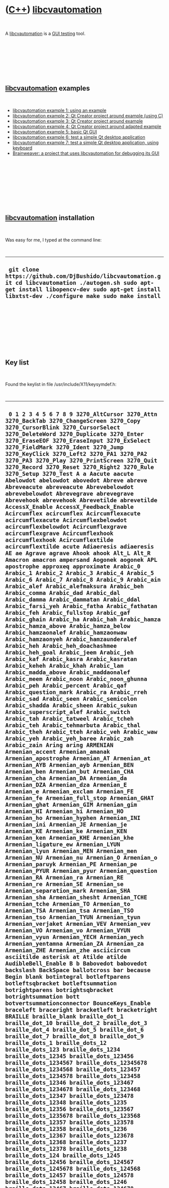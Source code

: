 
 

 

 

 

 

([C++](Cpp.md)) [libcvautomation](CppLibcvautomation.md)
==========================================================

 

A [libcvautomation](CppLibcvautomation.md) is a [GUI
testing](CppGuiTest.md) tool.

 

 

 

 

[libcvautomation](CppLibcvautomation.md) examples
--------------------------------------------------

 

-   [libcvautomation example 1: using an
    example](CppLibcvautomationExample1.md)
-   [libcvautomation example 2: Qt Creator project around example
    (using C)](CppLibcvautomationExample2.md)
-   [libcvautomation example 3: Qt Creator project around
    example](CppLibcvautomationExample3.md)
-   [libcvautomation example 4: Qt Creator project around adapted
    example](CppLibcvautomationExample4.md)
-   [libcvautomation example 5: basic Qt
    GUI](CppLibcvautomationExample5.md)
-   [libcvautomation example 6: test a simple Qt desktop
    application](CppLibcvautomationExample6.md)
-   [libcvautomation example 7: test a simple Qt desktop application,
    using keyboard](CppLibcvautomationExample7.md)
-   [Brainweaver: a project that uses libcvautomation for debugging its
    GUI](ProjectBrainweaver.md)

 

 

 

 

 

[libcvautomation](CppLibcvautomation.md) installation
------------------------------------------------------

 

Was easy for me, I typed at the command line:

 

  ------------------------------------------------------------------------------------------------------------------------------------------------------------------------------------------------------
  ` git clone https://github.com/DjBushido/libcvautomation.git cd libcvautomation ./autogen.sh sudo apt-get install libopencv-dev sudo apt-get install libxtst-dev ./configure make sudo make install`
  ------------------------------------------------------------------------------------------------------------------------------------------------------------------------------------------------------

 

 

 

 

 

Key list
--------

 

Found the keylist in file /usr/include/X11/keysymdef.h:

 

  ------------------------------------------------------------------------------------------------------------------------------------------------------------------------------------------------------------------------------------------------------------------------------------------------------------------------------------------------------------------------------------------------------------------------------------------------------------------------------------------------------------------------------------------------------------------------------------------------------------------------------------------------------------------------------------------------------------------------------------------------------------------------------------------------------------------------------------------------------------------------------------------------------------------------------------------------------------------------------------------------------------------------------------------------------------------------------------------------------------------------------------------------------------------------------------------------------------------------------------------------------------------------------------------------------------------------------------------------------------------------------------------------------------------------------------------------------------------------------------------------------------------------------------------------------------------------------------------------------------------------------------------------------------------------------------------------------------------------------------------------------------------------------------------------------------------------------------------------------------------------------------------------------------------------------------------------------------------------------------------------------------------------------------------------------------------------------------------------------------------------------------------------------------------------------------------------------------------------------------------------------------------------------------------------------------------------------------------------------------------------------------------------------------------------------------------------------------------------------------------------------------------------------------------------------------------------------------------------------------------------------------------------------------------------------------------------------------------------------------------------------------------------------------------------------------------------------------------------------------------------------------------------------------------------------------------------------------------------------------------------------------------------------------------------------------------------------------------------------------------------------------------------------------------------------------------------------------------------------------------------------------------------------------------------------------------------------------------------------------------------------------------------------------------------------------------------------------------------------------------------------------------------------------------------------------------------------------------------------------------------------------------------------------------------------------------------------------------------------------------------------------------------------------------------------------------------------------------------------------------------------------------------------------------------------------------------------------------------------------------------------------------------------------------------------------------------------------------------------------------------------------------------------------------------------------------------------------------------------------------------------------------------------------------------------------------------------------------------------------------------------------------------------------------------------------------------------------------------------------------------------------------------------------------------------------------------------------------------------------------------------------------------------------------------------------------------------------------------------------------------------------------------------------------------------------------------------------------------------------------------------------------------------------------------------------------------------------------------------------------------------------------------------------------------------------------------------------------------------------------------------------------------------------------------------------------------------------------------------------------------------------------------------------------------------------------------------------------------------------------------------------------------------------------------------------------------------------------------------------------------------------------------------------------------------------------------------------------------------------------------------------------------------------------------------------------------------------------------------------------------------------------------------------------------------------------------------------------------------------------------------------------------------------------------------------------------------------------------------------------------------------------------------------------------------------------------------------------------------------------------------------------------------------------------------------------------------------------------------------------------------------------------------------------------------------------------------------------------------------------------------------------------------------------------------------------------------------------------------------------------------------------------------------------------------------------------------------------------------------------------------------------------------------------------------------------------------------------------------------------------------------------------------------------------------------------------------------------------------------------------------------------------------------------------------------------------------------------------------------------------------------------------------------------------------------------------------------------------------------------------------------------------------------------------------------------------------------------------------------------------------------------------------------------------------------------------------------------------------------------------------------------------------------------------------------------------------------------------------------------------------------------------------------------------------------------------------------------------------------------------------------------------------------------------------------------------------------------------------------------------------------------------------------------------------------------------------------------------------------------------------------------------------------------------------------------------------------------------------------------------------------------------------------------------------------------------------------------------------------------------------------------------------------------------------------------------------------------------------------------------------------------------------------------------------------------------------------------------------------------------------------------------------------------------------------------------------------------------------------------------------------------------------------------------------------------------------------------------------------------------------------------------------------------------------------------------------------------------------------------------------------------------------------------------------------------------------------------------------------------------------------------------------------------------------------------------------------------------------------------------------------------------------------------------------------------------------------------------------------------------------------------------------------------------------------------------------------------------------------------------------------------------------------------------------------------------------------------------------------------------------------------------------------------------------------------------------------------------------------------------------------------------------------------------------------------------------------------------------------------------------------------------------------------------------------------------------------------------------------------------------------------------------------------------------------------------------------------------------------------------------------------------------------------------------------------------------------------------------------------------------------------------------------------------------------------------------------------------------------------------------------------------------------------------------------------------------------------------------------------------------------------------------------------------------------------------------------------------------------------------------------------------------------------------------------------------------------------------------------------------------------------------------------------------------------------------------------------------------------------------------------------------------------------------------------------------------------------------------------------------------------------------------------------------------------------------------------------------------------------------------------------------------------------------------------------------------------------------------------------------------------------------------------------------------------------------------------------------------------------------------------------------------------------------------------------------------------------------------------------------------------------------------------------------------------------------------------------------------------------------------------------------------------------------------------------------------------------------------------------------------------------------------------------------------------------------------------------------------------------------------------------------------------------------------------------------------------------------------------------------------------------------------------------------------------------------------------------------------------------------------------------------------------------------------------------------------------------------------------------------------------------------------------------------------------------------------------------------------------------------------------------------------------------------------------------------------------------------------------------------------------------------------------------------------------------------------------------------------------------------------------------------------------------------------------------------------------------------------------------------------------------------------------------------------------------------------------------------------------------------------------------------------------------------------------------------------------------------------------------------------------------------------------------------------------------------------------------------------------------------------------------------------------------------------------------------------------------------------------------------------------------------------------------------------------------------------------------------------------------------------------------------------------------------------------------------------------------------------------------------------------------------------------------------------------------------------------------------------------------------------------------------------------------------------------------------------------------------------------------------------------------------------------------------------------------------------------------------------------------------------------------------------------------------------------------------------------------------------------------------------------------------------------------------------------------------------------------------------------------------------------------------------------------------------------------------------------------------------------------------------------------------------------------------------------------------------------------------------------------------------------------------------------------------------------------------------------------------------------------------------------------------------------------------------------------------------------------------------------------------------------------------------------------------------------------------------------------------------------------------------------------------------------------------------------------------------------------------------------------------------------------------------------------------------------------------------------------------------------------------------------------------------------------------------------------------------------------------------------------------------------------------------------------------------------------------------------------------------------------------------------------------------------------------------------------------------------------------------------------------------------------------------------------------------------------------------------------------------------------------------------------------------------------------------------------------------------------------------------------------------------------------------------------------------------------------------------------------------------------------------------------------------------------------------------------------------------------------------------------------------------------------------------------------------------------------------------------------------------------------------------------------------------------------------------------------------------------------------------------------------------------------------------------------------------------------------------------------------------------------------------------------------------------------------------------------------------------------------------------------------------------------------------------------------------------------------------------------------------------------------------------------------------------------------------------------------------------------------------------------------------------------------------------------------------------------------------------------------------------------------------------------------------------------------------------------------------------------------------------------------------------------------------------------------------------------------------------------------------------------------------------------------------------------------------------------------------------------------------------------------------------------------------------------------------------------------------------------------------------------------------------------------------------------------------------------------------------------------------------------------------------------------------------------------------------------------------------------------------------------------------------------------------------------------------------------------------------------------------------------------------------------------------------------------------------------------------------------------------------------------------------------------------------------------------------------------------------------------------------------------------------------------------------------------------------------------------------------------------------------------------------------------------------------------------------------------------------------------------------------------------------------------------------------------------------------------------------------------------------------------------------------------------------------------------------------------------------------------------------------------------------------------------------------------------------------------------------------------------------------------------------------------------------------------------------------------------------------------------------------------------------------------------------------------------------------------------------------------------------------------------------------------------------------------------------------------------------------------------------------------------------------------------------------------------------------------------------------------------------------------------------------------------------------------------------------------------------------------------------------------------------------------------------------------------------------------------------------------------------------------------------------------------------------------------------------------------------------------------------------------------------------------------------------------------------------------------------------------------------------------------------------------------------------------------------------------------------------------------------------------------------------------------------------------------------------------------------------------------------------------------------------------------------------------------------------------------------------------------------------------------------------------------------------------------------------------------------------------------------------------------------------------------------------------------------------------------------------------------------------------------------------------------------------------------------------------------------------------------------------------------------------------------------------------------------------------------------------------------------------------------------------------------------------------------------------------------------------------------------------------------------------------------------------------------------------------------------------------------------------------------------------------------------------------------------------------------------------------------------------------------------------------------------------------------------------------------------------------------------------------------------------------------------------------------------------------------------------------------------------------------------------------------------------------------------------------------------------------------------------------------------------------------------------------------------------------------------------------------------------------------------------------------------------------------------------------------------------------------------------------------------------------------------------------------------------------------------------------------------------------------------------------------------------------------------------------------------------------------------------------------------------------------------------------------------------------------------------------------------------------------------------------------------------------------------------------------------------------------------------------------------------------------------------------------------------------------------------------------------------------------------------------------------------------------------------------------------------------------------------------------------------------------------------------------------------------------------------------------------------------------------------------------------------------------------------------------------------------------------------------------------------------------------------------------------------------------------------------------------------------------------------------------------------------------------------------------------------------------------------------------------------------------------------------------------------------------------------------------------------------------------------------------------------------------------------------------------------------------------------------------------------------------------------------------------------------------------------------------------------------------------------------------------------------------------------------------------------------------------------------------------------------------------------------------------------------------------------------------------------------------------------------------------------------------------------------------------------------------------------------------------------------------------------------------------------------------------------------------------------------------------------------------------------------------------------------------------------------------------------------------------------------------------------------------------------------------------------------------------------------------------------------------------------------------------------------------------------------------------------------------------------------------------------------------------------------------------------------------------------------------------------------------------------------------------------------------------------------------------------------------------------------------------------------------------------------------------------------------------------------------------------------------------------------------------------------------------------------------------------------------------------------------------------------------------------------------------------------------------------------------------------------------------------------------------------------------------------------------------------------------------------------------------------------------------------------------------------------------------------------------------------------------------------------------------------------------------------------------------------------------------------------------------------------------------------------------------------------------------------------------------------------------------------------------------------------------------------------------------------------------------------------------------------------------------------------------------------------------------------------------------------------------------------------------------------------------------------------------------------------------------------------------------------------------------------------------------------------------------------------------------------------------------------------------------------------------------------------------------------------------------------------------------------------------------------------------------------------------------------------------------------------------------------------------------------------------------------------------------------------------------------------------------------------------------------------------------------------------------------------------------------------------------------------------------------------------------------------------------------------------------------------------------------------------------------------------------------------------------------------------------------------------------------------------------------------------------------------------------------------------------------------------------------------------------------------------------------------------------------------------------------------------------------------------------------------------------------------------------------------------------------------------------------------------------------------------------------------------------------------------------------------------------------------------------------------------------------
  ` 0 1 2 3 4 5 6 7 8 9 3270_AltCursor 3270_Attn 3270_BackTab 3270_ChangeScreen 3270_Copy 3270_CursorBlink 3270_CursorSelect 3270_DeleteWord 3270_Duplicate 3270_Enter 3270_EraseEOF 3270_EraseInput 3270_ExSelect 3270_FieldMark 3270_Ident 3270_Jump 3270_KeyClick 3270_Left2 3270_PA1 3270_PA2 3270_PA3 3270_Play 3270_PrintScreen 3270_Quit 3270_Record 3270_Reset 3270_Right2 3270_Rule 3270_Setup 3270_Test A a Aacute aacute Abelowdot abelowdot abovedot Abreve abreve Abreveacute abreveacute Abrevebelowdot abrevebelowdot Abrevegrave abrevegrave Abrevehook abrevehook Abrevetilde abrevetilde AccessX_Enable AccessX_Feedback_Enable Acircumflex acircumflex Acircumflexacute acircumflexacute Acircumflexbelowdot acircumflexbelowdot Acircumflexgrave acircumflexgrave Acircumflexhook acircumflexhook Acircumflextilde acircumflextilde acute Adiaeresis adiaeresis AE ae Agrave agrave Ahook ahook Alt_L Alt_R Amacron amacron ampersand Aogonek aogonek APL apostrophe approxeq approximate Arabic_0 Arabic_1 Arabic_2 Arabic_3 Arabic_4 Arabic_5 Arabic_6 Arabic_7 Arabic_8 Arabic_9 Arabic_ain Arabic_alef Arabic_alefmaksura Arabic_beh Arabic_comma Arabic_dad Arabic_dal Arabic_damma Arabic_dammatan Arabic_ddal Arabic_farsi_yeh Arabic_fatha Arabic_fathatan Arabic_feh Arabic_fullstop Arabic_gaf Arabic_ghain Arabic_ha Arabic_hah Arabic_hamza Arabic_hamza_above Arabic_hamza_below Arabic_hamzaonalef Arabic_hamzaonwaw Arabic_hamzaonyeh Arabic_hamzaunderalef Arabic_heh Arabic_heh_doachashmee Arabic_heh_goal Arabic_jeem Arabic_jeh Arabic_kaf Arabic_kasra Arabic_kasratan Arabic_keheh Arabic_khah Arabic_lam Arabic_madda_above Arabic_maddaonalef Arabic_meem Arabic_noon Arabic_noon_ghunna Arabic_peh Arabic_percent Arabic_qaf Arabic_question_mark Arabic_ra Arabic_rreh Arabic_sad Arabic_seen Arabic_semicolon Arabic_shadda Arabic_sheen Arabic_sukun Arabic_superscript_alef Arabic_switch Arabic_tah Arabic_tatweel Arabic_tcheh Arabic_teh Arabic_tehmarbuta Arabic_thal Arabic_theh Arabic_tteh Arabic_veh Arabic_waw Arabic_yeh Arabic_yeh_baree Arabic_zah Arabic_zain Aring aring ARMENIAN Armenian_accent Armenian_amanak Armenian_apostrophe Armenian_AT Armenian_at Armenian_AYB Armenian_ayb Armenian_BEN Armenian_ben Armenian_but Armenian_CHA Armenian_cha Armenian_DA Armenian_da Armenian_DZA Armenian_dza Armenian_E Armenian_e Armenian_exclam Armenian_FE Armenian_fe Armenian_full_stop Armenian_GHAT Armenian_ghat Armenian_GIM Armenian_gim Armenian_HI Armenian_hi Armenian_HO Armenian_ho Armenian_hyphen Armenian_INI Armenian_ini Armenian_JE Armenian_je Armenian_KE Armenian_ke Armenian_KEN Armenian_ken Armenian_KHE Armenian_khe Armenian_ligature_ew Armenian_LYUN Armenian_lyun Armenian_MEN Armenian_men Armenian_NU Armenian_nu Armenian_O Armenian_o Armenian_paruyk Armenian_PE Armenian_pe Armenian_PYUR Armenian_pyur Armenian_question Armenian_RA Armenian_ra Armenian_RE Armenian_re Armenian_SE Armenian_se Armenian_separation_mark Armenian_SHA Armenian_sha Armenian_shesht Armenian_TCHE Armenian_tche Armenian_TO Armenian_to Armenian_TSA Armenian_tsa Armenian_TSO Armenian_tso Armenian_TYUN Armenian_tyun Armenian_verjaket Armenian_VEV Armenian_vev Armenian_VO Armenian_vo Armenian_VYUN Armenian_vyun Armenian_YECH Armenian_yech Armenian_yentamna Armenian_ZA Armenian_za Armenian_ZHE Armenian_zhe asciicircum asciitilde asterisk at Atilde atilde AudibleBell_Enable B b Babovedot babovedot backslash BackSpace ballotcross bar because Begin blank botintegral botleftparens botleftsqbracket botleftsummation botrightparens botrightsqbracket botrightsummation bott botvertsummationconnector BounceKeys_Enable braceleft braceright bracketleft bracketright BRAILLE braille_blank braille_dot_1 braille_dot_10 braille_dot_2 braille_dot_3 braille_dot_4 braille_dot_5 braille_dot_6 braille_dot_7 braille_dot_8 braille_dot_9 braille_dots_1 braille_dots_12 braille_dots_123 braille_dots_1234 braille_dots_12345 braille_dots_123456 braille_dots_1234567 braille_dots_12345678 braille_dots_1234568 braille_dots_123457 braille_dots_1234578 braille_dots_123458 braille_dots_12346 braille_dots_123467 braille_dots_1234678 braille_dots_123468 braille_dots_12347 braille_dots_123478 braille_dots_12348 braille_dots_1235 braille_dots_12356 braille_dots_123567 braille_dots_1235678 braille_dots_123568 braille_dots_12357 braille_dots_123578 braille_dots_12358 braille_dots_1236 braille_dots_12367 braille_dots_123678 braille_dots_12368 braille_dots_1237 braille_dots_12378 braille_dots_1238 braille_dots_124 braille_dots_1245 braille_dots_12456 braille_dots_124567 braille_dots_1245678 braille_dots_124568 braille_dots_12457 braille_dots_124578 braille_dots_12458 braille_dots_1246 braille_dots_12467 braille_dots_124678 braille_dots_12468 braille_dots_1247 braille_dots_12478 braille_dots_1248 braille_dots_125 braille_dots_1256 braille_dots_12567 braille_dots_125678 braille_dots_12568 braille_dots_1257 braille_dots_12578 braille_dots_1258 braille_dots_126 braille_dots_1267 braille_dots_12678 braille_dots_1268 braille_dots_127 braille_dots_1278 braille_dots_128 braille_dots_13 braille_dots_134 braille_dots_1345 braille_dots_13456 braille_dots_134567 braille_dots_1345678 braille_dots_134568 braille_dots_13457 braille_dots_134578 braille_dots_13458 braille_dots_1346 braille_dots_13467 braille_dots_134678 braille_dots_13468 braille_dots_1347 braille_dots_13478 braille_dots_1348 braille_dots_135 braille_dots_1356 braille_dots_13567 braille_dots_135678 braille_dots_13568 braille_dots_1357 braille_dots_13578 braille_dots_1358 braille_dots_136 braille_dots_1367 braille_dots_13678 braille_dots_1368 braille_dots_137 braille_dots_1378 braille_dots_138 braille_dots_14 braille_dots_145 braille_dots_1456 braille_dots_14567 braille_dots_145678 braille_dots_14568 braille_dots_1457 braille_dots_14578 braille_dots_1458 braille_dots_146 braille_dots_1467 braille_dots_14678 braille_dots_1468 braille_dots_147 braille_dots_1478 braille_dots_148 braille_dots_15 braille_dots_156 braille_dots_1567 braille_dots_15678 braille_dots_1568 braille_dots_157 braille_dots_1578 braille_dots_158 braille_dots_16 braille_dots_167 braille_dots_1678 braille_dots_168 braille_dots_17 braille_dots_178 braille_dots_18 braille_dots_2 braille_dots_23 braille_dots_234 braille_dots_2345 braille_dots_23456 braille_dots_234567 braille_dots_2345678 braille_dots_234568 braille_dots_23457 braille_dots_234578 braille_dots_23458 braille_dots_2346 braille_dots_23467 braille_dots_234678 braille_dots_23468 braille_dots_2347 braille_dots_23478 braille_dots_2348 braille_dots_235 braille_dots_2356 braille_dots_23567 braille_dots_235678 braille_dots_23568 braille_dots_2357 braille_dots_23578 braille_dots_2358 braille_dots_236 braille_dots_2367 braille_dots_23678 braille_dots_2368 braille_dots_237 braille_dots_2378 braille_dots_238 braille_dots_24 braille_dots_245 braille_dots_2456 braille_dots_24567 braille_dots_245678 braille_dots_24568 braille_dots_2457 braille_dots_24578 braille_dots_2458 braille_dots_246 braille_dots_2467 braille_dots_24678 braille_dots_2468 braille_dots_247 braille_dots_2478 braille_dots_248 braille_dots_25 braille_dots_256 braille_dots_2567 braille_dots_25678 braille_dots_2568 braille_dots_257 braille_dots_2578 braille_dots_258 braille_dots_26 braille_dots_267 braille_dots_2678 braille_dots_268 braille_dots_27 braille_dots_278 braille_dots_28 braille_dots_3 braille_dots_34 braille_dots_345 braille_dots_3456 braille_dots_34567 braille_dots_345678 braille_dots_34568 braille_dots_3457 braille_dots_34578 braille_dots_3458 braille_dots_346 braille_dots_3467 braille_dots_34678 braille_dots_3468 braille_dots_347 braille_dots_3478 braille_dots_348 braille_dots_35 braille_dots_356 braille_dots_3567 braille_dots_35678 braille_dots_3568 braille_dots_357 braille_dots_3578 braille_dots_358 braille_dots_36 braille_dots_367 braille_dots_3678 braille_dots_368 braille_dots_37 braille_dots_378 braille_dots_38 braille_dots_4 braille_dots_45 braille_dots_456 braille_dots_4567 braille_dots_45678 braille_dots_4568 braille_dots_457 braille_dots_4578 braille_dots_458 braille_dots_46 braille_dots_467 braille_dots_4678 braille_dots_468 braille_dots_47 braille_dots_478 braille_dots_48 braille_dots_5 braille_dots_56 braille_dots_567 braille_dots_5678 braille_dots_568 braille_dots_57 braille_dots_578 braille_dots_58 braille_dots_6 braille_dots_67 braille_dots_678 braille_dots_68 braille_dots_7 braille_dots_78 braille_dots_8 Break breve brokenbar Byelorussian_shortu Byelorussian_SHORTU C c Cabovedot cabovedot Cacute cacute Cancel Caps_Lock careof caret caron CAUCASUS Ccaron ccaron Ccedilla ccedilla Ccircumflex ccircumflex cedilla cent ch Ch CH c_h C_h C_H checkerboard checkmark circle Clear club Codeinput colon ColonSign comma containsas Control_L Control_R copyright cr crossinglines CruzeiroSign cuberoot currency CURRENCY cursor CYRILLIC Cyrillic_a Cyrillic_A Cyrillic_be Cyrillic_BE Cyrillic_che Cyrillic_CHE Cyrillic_CHE_descender Cyrillic_che_descender Cyrillic_CHE_vertstroke Cyrillic_che_vertstroke Cyrillic_de Cyrillic_DE Cyrillic_dzhe Cyrillic_DZHE Cyrillic_e Cyrillic_E Cyrillic_ef Cyrillic_EF Cyrillic_el Cyrillic_EL Cyrillic_em Cyrillic_EM Cyrillic_en Cyrillic_EN Cyrillic_EN_descender Cyrillic_en_descender Cyrillic_er Cyrillic_ER Cyrillic_es Cyrillic_ES Cyrillic_ghe Cyrillic_GHE Cyrillic_GHE_bar Cyrillic_ghe_bar Cyrillic_ha Cyrillic_HA Cyrillic_HA_descender Cyrillic_ha_descender Cyrillic_hardsign Cyrillic_HARDSIGN Cyrillic_i Cyrillic_I Cyrillic_ie Cyrillic_IE Cyrillic_I_macron Cyrillic_i_macron Cyrillic_io Cyrillic_IO Cyrillic_je Cyrillic_JE Cyrillic_ka Cyrillic_KA Cyrillic_KA_descender Cyrillic_ka_descender Cyrillic_KA_vertstroke Cyrillic_ka_vertstroke Cyrillic_lje Cyrillic_LJE Cyrillic_nje Cyrillic_NJE Cyrillic_o Cyrillic_O Cyrillic_O_bar Cyrillic_o_bar Cyrillic_pe Cyrillic_PE Cyrillic_SCHWA Cyrillic_schwa Cyrillic_sha Cyrillic_SHA Cyrillic_shcha Cyrillic_SHCHA Cyrillic_SHHA Cyrillic_shha Cyrillic_shorti Cyrillic_SHORTI Cyrillic_softsign Cyrillic_SOFTSIGN Cyrillic_te Cyrillic_TE Cyrillic_tse Cyrillic_TSE Cyrillic_u Cyrillic_U Cyrillic_U_macron Cyrillic_u_macron Cyrillic_U_straight Cyrillic_u_straight Cyrillic_U_straight_bar Cyrillic_u_straight_bar Cyrillic_ve Cyrillic_VE Cyrillic_ya Cyrillic_YA Cyrillic_yeru Cyrillic_YERU Cyrillic_yu Cyrillic_YU Cyrillic_ze Cyrillic_ZE Cyrillic_zhe Cyrillic_ZHE Cyrillic_ZHE_descender Cyrillic_zhe_descender D d Dabovedot dabovedot dagger Dcaron dcaron dead_a dead_A dead_abovecomma dead_abovedot dead_abovereversedcomma dead_abovering dead_acute dead_belowbreve dead_belowcircumflex dead_belowcomma dead_belowdiaeresis dead_belowdot dead_belowmacron dead_belowring dead_belowtilde dead_breve dead_capital_schwa dead_caron dead_cedilla dead_circumflex dead_currency dead_dasia dead_diaeresis dead_doubleacute dead_doublegrave dead_e dead_E dead_grave dead_greek dead_hook dead_horn dead_i dead_I dead_invertedbreve dead_iota dead_macron dead_o dead_O dead_ogonek dead_perispomeni dead_psili dead_semivoiced_sound dead_small_schwa dead_stroke dead_tilde dead_u dead_U dead_voiced_sound decimalpoint degree Delete diaeresis diamond digitspace dintegral division dollar DongSign doubbaselinedot doubleacute doubledagger doublelowquotemark Down downarrow downcaret downshoe downstile downtack Dstroke dstroke E e Eabovedot eabovedot Eacute eacute Ebelowdot ebelowdot Ecaron ecaron Ecircumflex ecircumflex Ecircumflexacute ecircumflexacute Ecircumflexbelowdot ecircumflexbelowdot Ecircumflexgrave ecircumflexgrave Ecircumflexhook ecircumflexhook Ecircumflextilde ecircumflextilde EcuSign Ediaeresis ediaeresis Egrave egrave Ehook ehook eightsubscript eightsuperior Eisu_Shift Eisu_toggle elementof ellipsis em3space em4space Emacron emacron emdash emfilledcircle emfilledrect emopencircle emopenrectangle emptyset emspace End endash enfilledcircbullet enfilledsqbullet ENG eng enopencircbullet enopensquarebullet enspace Eogonek eogonek equal Escape ETH Eth eth Etilde etilde EuroSign exclam exclamdown Execute EZH ezh F f F1 F10 F11 F12 F13 F14 F15 F16 F17 F18 F19 F2 F20 F21 F22 F23 F24 F25 F26 F27 F28 F29 F3 F30 F31 F32 F33 F34 F35 F4 F5 F6 F7 F8 F9 Fabovedot fabovedot Farsi_0 Farsi_1 Farsi_2 Farsi_3 Farsi_4 Farsi_5 Farsi_6 Farsi_7 Farsi_8 Farsi_9 Farsi_yeh femalesymbol ff FFrancSign figdash filledlefttribullet filledrectbullet filledrighttribullet filledtribulletdown filledtribulletup Find First_Virtual_Screen fiveeighths fivesixths fivesubscript fivesuperior fourfifths foursubscript foursuperior fourthroot function G g Gabovedot gabovedot Gbreve gbreve Gcaron gcaron Gcedilla gcedilla Gcircumflex gcircumflex GEORGIAN Georgian_an Georgian_ban Georgian_can Georgian_char Georgian_chin Georgian_cil Georgian_don Georgian_en Georgian_fi Georgian_gan Georgian_ghan Georgian_hae Georgian_har Georgian_he Georgian_hie Georgian_hoe Georgian_in Georgian_jhan Georgian_jil Georgian_kan Georgian_khar Georgian_las Georgian_man Georgian_nar Georgian_on Georgian_par Georgian_phar Georgian_qar Georgian_rae Georgian_san Georgian_shin Georgian_tan Georgian_tar Georgian_un Georgian_vin Georgian_we Georgian_xan Georgian_zen Georgian_zhar grave greater greaterthanequal GREEK Greek_accentdieresis Greek_ALPHA Greek_alpha Greek_ALPHAaccent Greek_alphaaccent Greek_BETA Greek_beta Greek_CHI Greek_chi Greek_DELTA Greek_delta Greek_EPSILON Greek_epsilon Greek_EPSILONaccent Greek_epsilonaccent Greek_ETA Greek_eta Greek_ETAaccent Greek_etaaccent Greek_finalsmallsigma Greek_GAMMA Greek_gamma Greek_horizbar Greek_IOTA Greek_iota Greek_IOTAaccent Greek_iotaaccent Greek_iotaaccentdieresis Greek_IOTAdiaeresis Greek_IOTAdieresis Greek_iotadieresis Greek_KAPPA Greek_kappa Greek_LAMBDA Greek_lambda Greek_LAMDA Greek_lamda Greek_MU Greek_mu Greek_NU Greek_nu Greek_OMEGA Greek_omega Greek_OMEGAaccent Greek_omegaaccent Greek_OMICRON Greek_omicron Greek_OMICRONaccent Greek_omicronaccent Greek_PHI Greek_phi Greek_PI Greek_pi Greek_PSI Greek_psi Greek_RHO Greek_rho Greek_SIGMA Greek_sigma Greek_switch Greek_TAU Greek_tau Greek_THETA Greek_theta Greek_UPSILON Greek_upsilon Greek_UPSILONaccent Greek_upsilonaccent Greek_upsilonaccentdieresis Greek_UPSILONdieresis Greek_upsilondieresis Greek_XI Greek_xi Greek_ZETA Greek_zeta guillemotleft guillemotright H h hairspace Hangul Hangul_A Hangul_AE Hangul_AraeA Hangul_AraeAE Hangul_Banja Hangul_Cieuc Hangul_Codeinput Hangul_Dikeud Hangul_E Hangul_End Hangul_EO Hangul_EU Hangul_Hanja Hangul_Hieuh Hangul_I Hangul_Ieung Hangul_Jamo Hangul_J_Cieuc Hangul_J_Dikeud Hangul_Jeonja Hangul_J_Hieuh Hangul_Jieuj Hangul_J_Ieung Hangul_J_Jieuj Hangul_J_Khieuq Hangul_J_Kiyeog Hangul_J_KiyeogSios Hangul_J_KkogjiDalrinIeung Hangul_J_Mieum Hangul_J_Nieun Hangul_J_NieunHieuh Hangul_J_NieunJieuj Hangul_J_PanSios Hangul_J_Phieuf Hangul_J_Pieub Hangul_J_PieubSios Hangul_J_Rieul Hangul_J_RieulHieuh Hangul_J_RieulKiyeog Hangul_J_RieulMieum Hangul_J_RieulPhieuf Hangul_J_RieulPieub Hangul_J_RieulSios Hangul_J_RieulTieut Hangul_J_Sios Hangul_J_SsangKiyeog Hangul_J_SsangSios Hangul_J_Tieut Hangul_J_YeorinHieuh Hangul_Khieuq Hangul_Kiyeog Hangul_KiyeogSios Hangul_KkogjiDalrinIeung Hangul_Mieum Hangul_MultipleCandidate Hangul_Nieun Hangul_NieunHieuh Hangul_NieunJieuj Hangul_O Hangul_OE Hangul_PanSios Hangul_Phieuf Hangul_Pieub Hangul_PieubSios Hangul_PostHanja Hangul_PreHanja Hangul_PreviousCandidate Hangul_Rieul Hangul_RieulHieuh Hangul_RieulKiyeog Hangul_RieulMieum Hangul_RieulPhieuf Hangul_RieulPieub Hangul_RieulSios Hangul_RieulTieut Hangul_RieulYeorinHieuh Hangul_Romaja Hangul_SingleCandidate Hangul_Sios Hangul_Special Hangul_SsangDikeud Hangul_SsangJieuj Hangul_SsangKiyeog Hangul_SsangPieub Hangul_SsangSios Hangul_Start Hangul_SunkyeongeumMieum Hangul_SunkyeongeumPhieuf Hangul_SunkyeongeumPieub Hangul_switch Hangul_Tieut Hangul_U Hangul_WA Hangul_WAE Hangul_WE Hangul_WEO Hangul_WI Hangul_YA Hangul_YAE Hangul_YE Hangul_YEO Hangul_YeorinHieuh Hangul_YI Hangul_YO Hangul_YU Hankaku Hcircumflex hcircumflex heart HEBREW hebrew_aleph hebrew_ayin hebrew_bet hebrew_beth hebrew_chet hebrew_dalet hebrew_daleth hebrew_doublelowline hebrew_finalkaph hebrew_finalmem hebrew_finalnun hebrew_finalpe hebrew_finalzade hebrew_finalzadi hebrew_gimel hebrew_gimmel hebrew_he hebrew_het hebrew_kaph hebrew_kuf hebrew_lamed hebrew_mem hebrew_nun hebrew_pe hebrew_qoph hebrew_resh hebrew_samech hebrew_samekh hebrew_shin Hebrew_switch hebrew_taf hebrew_taw hebrew_tet hebrew_teth hebrew_waw hebrew_yod hebrew_zade hebrew_zadi hebrew_zain hebrew_zayin Help Henkan Henkan_Mode hexagram Hiragana Hiragana_Katakana Home horizconnector horizlinescan1 horizlinescan3 horizlinescan5 horizlinescan7 horizlinescan9 Hstroke hstroke ht Hyper_L Hyper_R hyphen I i Iabovedot Iacute iacute Ibelowdot ibelowdot Ibreve ibreve Icircumflex icircumflex identical Idiaeresis idiaeresis idotless ifonlyif Igrave igrave Ihook ihook Imacron imacron implies includedin includes infinity Insert integral intersection Iogonek iogonek ISO_Center_Object ISO_Continuous_Underline ISO_Discontinuous_Underline ISO_Emphasize ISO_Enter ISO_Fast_Cursor_Down ISO_Fast_Cursor_Left ISO_Fast_Cursor_Right ISO_Fast_Cursor_Up ISO_First_Group ISO_First_Group_Lock ISO_Group_Latch ISO_Group_Lock ISO_Group_Shift ISO_Last_Group ISO_Last_Group_Lock ISO_Left_Tab ISO_Level2_Latch ISO_Level3_Latch ISO_Level3_Lock ISO_Level3_Shift ISO_Level5_Latch ISO_Level5_Lock ISO_Level5_Shift ISO_Lock ISO_Move_Line_Down ISO_Move_Line_Up ISO_Next_Group ISO_Next_Group_Lock ISO_Partial_Line_Down ISO_Partial_Line_Up ISO_Partial_Space_Left ISO_Partial_Space_Right ISO_Prev_Group ISO_Prev_Group_Lock ISO_Release_Both_Margins ISO_Release_Margin_Left ISO_Release_Margin_Right ISO_Set_Margin_Left ISO_Set_Margin_Right Itilde itilde J j Jcircumflex jcircumflex jot K k kana_a kana_A kana_CHI kana_closingbracket kana_comma kana_conjunctive kana_e kana_E kana_FU kana_fullstop kana_HA kana_HE kana_HI kana_HO kana_HU kana_i kana_I kana_KA kana_KE kana_KI kana_KO kana_KU Kana_Lock kana_MA kana_ME kana_MI kana_middledot kana_MO kana_MU kana_N kana_NA kana_NE kana_NI kana_NO kana_NU kana_o kana_O kana_openingbracket kana_RA kana_RE kana_RI kana_RO kana_RU kana_SA kana_SE kana_SHI Kana_Shift kana_SO kana_SU kana_switch kana_TA kana_TE kana_TI kana_TO kana_tsu kana_TSU kana_tu kana_TU kana_u kana_U kana_WA kana_WO kana_ya kana_YA kana_yo kana_YO kana_yu kana_YU Kanji Kanji_Bangou kappa Katakana Kcedilla kcedilla KOREAN Korean_Won KP_0 KP_1 KP_2 KP_3 KP_4 KP_5 KP_6 KP_7 KP_8 KP_9 KP_Add KP_Begin KP_Decimal KP_Delete KP_Divide KP_Down KP_End KP_Enter KP_Equal KP_F1 KP_F2 KP_F3 KP_F4 KP_Home KP_Insert KP_Left KP_Multiply KP_Next KP_Page_Down KP_Page_Up KP_Prior KP_Right KP_Separator KP_Space KP_Subtract KP_Tab KP_Up kra L l L1 L10 L2 L3 L4 L5 L6 L7 L8 L9 Lacute lacute Last_Virtual_Screen latincross Lbelowdot lbelowdot Lcaron lcaron Lcedilla lcedilla Left leftanglebracket leftarrow leftcaret leftdoublequotemark leftmiddlecurlybrace leftopentriangle leftpointer leftradical leftshoe leftsinglequotemark leftt lefttack less lessthanequal lf Linefeed LiraSign logicaland logicalor lowleftcorner lowrightcorner Lstroke lstroke M m Mabovedot mabovedot Macedonia_dse Macedonia_DSE Macedonia_gje Macedonia_GJE Macedonia_kje Macedonia_KJE macron Mae_Koho malesymbol maltesecross marker masculine Massyo MATHEMATICAL Menu Meta_L Meta_R MillSign minus minutes Mode_switch MouseKeys_Accel_Enable MouseKeys_Enable mu Muhenkan Multi_key MultipleCandidate multiply musicalflat musicalsharp N n nabla Nacute nacute NairaSign Ncaron ncaron Ncedilla ncedilla NewSheqelSign Next Next_Virtual_Screen ninesubscript ninesuperior nl nobreakspace notapproxeq notelementof notequal notidentical notsign Ntilde ntilde numbersign numerosign Num_Lock O o Oacute oacute Obarred obarred Obelowdot obelowdot Ocaron ocaron Ocircumflex ocircumflex Ocircumflexacute ocircumflexacute Ocircumflexbelowdot ocircumflexbelowdot Ocircumflexgrave ocircumflexgrave Ocircumflexhook ocircumflexhook Ocircumflextilde ocircumflextilde Odiaeresis odiaeresis Odoubleacute odoubleacute OE oe ogonek Ograve ograve Ohook ohook Ohorn ohorn Ohornacute ohornacute Ohornbelowdot ohornbelowdot Ohorngrave ohorngrave Ohornhook ohornhook Ohorntilde ohorntilde Omacron omacron oneeighth onefifth onehalf onequarter onesixth onesubscript onesuperior onethird Ooblique ooblique openrectbullet openstar opentribulletdown opentribulletup ordfeminine Oslash oslash Otilde otilde overbar Overlay1_Enable Overlay2_Enable overline P p Pabovedot pabovedot Page_Down Page_Up paragraph parenleft parenright partdifferential partialderivative Pause percent period periodcentered permille PesetaSign phonographcopyright plus plusminus Pointer_Accelerate Pointer_Button1 Pointer_Button2 Pointer_Button3 Pointer_Button4 Pointer_Button5 Pointer_Button_Dflt Pointer_DblClick1 Pointer_DblClick2 Pointer_DblClick3 Pointer_DblClick4 Pointer_DblClick5 Pointer_DblClick_Dflt Pointer_DfltBtnNext Pointer_DfltBtnPrev Pointer_Down Pointer_DownLeft Pointer_DownRight Pointer_Drag1 Pointer_Drag2 Pointer_Drag3 Pointer_Drag4 Pointer_Drag5 Pointer_Drag_Dflt Pointer_EnableKeys Pointer_Left Pointer_Right Pointer_Up Pointer_UpLeft Pointer_UpRight prescription PreviousCandidate Prev_Virtual_Screen Print Prior prolongedsound PUBLISHING punctspace Q q quad question questiondown quotedbl quoteleft quoteright R r R1 R10 R11 R12 R13 R14 R15 R2 R3 R4 R5 R6 R7 R8 R9 Racute racute radical Rcaron rcaron Rcedilla rcedilla Redo registered RepeatKeys_Enable Return Right rightanglebracket rightarrow rightcaret rightdoublequotemark rightmiddlecurlybrace rightmiddlesummation rightopentriangle rightpointer rightshoe rightsinglequotemark rightt righttack Romaji RupeeSign S s Sabovedot sabovedot Sacute sacute Scaron scaron Scedilla scedilla SCHWA schwa Scircumflex scircumflex script_switch Scroll_Lock seconds section Select semicolon semivoicedsound Serbian_dje Serbian_DJE Serbian_dze Serbian_DZE Serbian_je Serbian_JE Serbian_lje Serbian_LJE Serbian_nje Serbian_NJE Serbian_tshe Serbian_TSHE seveneighths sevensubscript sevensuperior Shift_L Shift_Lock Shift_R signaturemark signifblank similarequal SingleCandidate singlelowquotemark Sinh_a Sinh_aa Sinh_aa2 Sinh_ae Sinh_ae2 Sinh_aee Sinh_aee2 Sinh_ai Sinh_ai2 Sinh_al SINHALA Sinh_au Sinh_au2 Sinh_ba Sinh_bha Sinh_ca Sinh_cha Sinh_dda Sinh_ddha Sinh_dha Sinh_dhha Sinh_e Sinh_e2 Sinh_ee Sinh_ee2 Sinh_fa Sinh_ga Sinh_gha Sinh_h2 Sinh_ha Sinh_i Sinh_i2 Sinh_ii Sinh_ii2 Sinh_ja Sinh_jha Sinh_jnya Sinh_ka Sinh_kha Sinh_kunddaliya Sinh_la Sinh_lla Sinh_lu Sinh_lu2 Sinh_luu Sinh_luu2 Sinh_ma Sinh_mba Sinh_na Sinh_ndda Sinh_ndha Sinh_ng Sinh_ng2 Sinh_nga Sinh_nja Sinh_nna Sinh_nya Sinh_o Sinh_o2 Sinh_oo Sinh_oo2 Sinh_pa Sinh_pha Sinh_ra Sinh_ri Sinh_rii Sinh_ru2 Sinh_ruu2 Sinh_sa Sinh_sha Sinh_ssha Sinh_tha Sinh_thha Sinh_tta Sinh_ttha Sinh_u Sinh_u2 Sinh_uu Sinh_uu2 Sinh_va Sinh_ya sixsubscript sixsuperior slash SlowKeys_Enable soliddiamond space SPECIAL squareroot ssharp sterling StickyKeys_Enable stricteq Super_L Super_R Sys_Req T t Tab Tabovedot tabovedot Tcaron tcaron Tcedilla tcedilla TECHNICAL telephone telephonerecorder Terminate_Server THAI Thai_baht Thai_bobaimai Thai_chochan Thai_chochang Thai_choching Thai_chochoe Thai_dochada Thai_dodek Thai_fofa Thai_fofan Thai_hohip Thai_honokhuk Thai_khokhai Thai_khokhon Thai_khokhuat Thai_khokhwai Thai_khorakhang Thai_kokai Thai_lakkhangyao Thai_lekchet Thai_lekha Thai_lekhok Thai_lekkao Thai_leknung Thai_lekpaet Thai_leksam Thai_leksi Thai_leksong Thai_leksun Thai_lochula Thai_loling Thai_lu Thai_maichattawa Thai_maiek Thai_maihanakat Thai_maihanakat_maitho Thai_maitaikhu Thai_maitho Thai_maitri Thai_maiyamok Thai_moma Thai_ngongu Thai_nikhahit Thai_nonen Thai_nonu Thai_oang Thai_paiyannoi Thai_phinthu Thai_phophan Thai_phophung Thai_phosamphao Thai_popla Thai_rorua Thai_ru Thai_saraa Thai_saraaa Thai_saraae Thai_saraaimaimalai Thai_saraaimaimuan Thai_saraam Thai_sarae Thai_sarai Thai_saraii Thai_sarao Thai_sarau Thai_saraue Thai_sarauee Thai_sarauu Thai_sorusi Thai_sosala Thai_soso Thai_sosua Thai_thanthakhat Thai_thonangmontho Thai_thophuthao Thai_thothahan Thai_thothan Thai_thothong Thai_thothung Thai_topatak Thai_totao Thai_wowaen Thai_yoyak Thai_yoying therefore thinspace THORN Thorn thorn threeeighths threefifths threequarters threesubscript threesuperior tintegral topintegral topleftparens topleftradical topleftsqbracket topleftsummation toprightparens toprightsqbracket toprightsummation topt topvertsummationconnector Touroku trademark trademarkincircle Tslash tslash twofifths twosubscript twosuperior twothirds U u Uacute uacute Ubelowdot ubelowdot Ubreve ubreve Ucircumflex ucircumflex Udiaeresis udiaeresis Udoubleacute udoubleacute Ugrave ugrave Uhook uhook Uhorn uhorn Uhornacute uhornacute Uhornbelowdot uhornbelowdot Uhorngrave uhorngrave Uhornhook uhornhook Uhorntilde uhorntilde Ukrainian_ghe_with_upturn Ukrainian_GHE_WITH_UPTURN Ukrainian_i Ukrainian_I Ukrainian_ie Ukrainian_IE Ukrainian_yi Ukrainian_YI Ukranian_i Ukranian_I Ukranian_je Ukranian_JE Ukranian_yi Ukranian_YI Umacron umacron underbar underscore Undo union Uogonek uogonek Up uparrow upcaret upleftcorner uprightcorner upshoe upstile uptack Uring uring Utilde utilde V v variation vertbar vertconnector VIETNAMESE voicedsound vt W w Wacute wacute Wcircumflex wcircumflex Wdiaeresis wdiaeresis Wgrave wgrave WonSign X x Xabovedot xabovedot Y y Yacute yacute Ybelowdot ybelowdot Ycircumflex ycircumflex ydiaeresis Ydiaeresis yen Ygrave ygrave Yhook yhook Ytilde ytilde Z z Zabovedot zabovedot Zacute zacute Zcaron zcaron Zenkaku Zenkaku_Hankaku Zen_Koho zerosubscript zerosuperior Zstroke zstroke`
  ------------------------------------------------------------------------------------------------------------------------------------------------------------------------------------------------------------------------------------------------------------------------------------------------------------------------------------------------------------------------------------------------------------------------------------------------------------------------------------------------------------------------------------------------------------------------------------------------------------------------------------------------------------------------------------------------------------------------------------------------------------------------------------------------------------------------------------------------------------------------------------------------------------------------------------------------------------------------------------------------------------------------------------------------------------------------------------------------------------------------------------------------------------------------------------------------------------------------------------------------------------------------------------------------------------------------------------------------------------------------------------------------------------------------------------------------------------------------------------------------------------------------------------------------------------------------------------------------------------------------------------------------------------------------------------------------------------------------------------------------------------------------------------------------------------------------------------------------------------------------------------------------------------------------------------------------------------------------------------------------------------------------------------------------------------------------------------------------------------------------------------------------------------------------------------------------------------------------------------------------------------------------------------------------------------------------------------------------------------------------------------------------------------------------------------------------------------------------------------------------------------------------------------------------------------------------------------------------------------------------------------------------------------------------------------------------------------------------------------------------------------------------------------------------------------------------------------------------------------------------------------------------------------------------------------------------------------------------------------------------------------------------------------------------------------------------------------------------------------------------------------------------------------------------------------------------------------------------------------------------------------------------------------------------------------------------------------------------------------------------------------------------------------------------------------------------------------------------------------------------------------------------------------------------------------------------------------------------------------------------------------------------------------------------------------------------------------------------------------------------------------------------------------------------------------------------------------------------------------------------------------------------------------------------------------------------------------------------------------------------------------------------------------------------------------------------------------------------------------------------------------------------------------------------------------------------------------------------------------------------------------------------------------------------------------------------------------------------------------------------------------------------------------------------------------------------------------------------------------------------------------------------------------------------------------------------------------------------------------------------------------------------------------------------------------------------------------------------------------------------------------------------------------------------------------------------------------------------------------------------------------------------------------------------------------------------------------------------------------------------------------------------------------------------------------------------------------------------------------------------------------------------------------------------------------------------------------------------------------------------------------------------------------------------------------------------------------------------------------------------------------------------------------------------------------------------------------------------------------------------------------------------------------------------------------------------------------------------------------------------------------------------------------------------------------------------------------------------------------------------------------------------------------------------------------------------------------------------------------------------------------------------------------------------------------------------------------------------------------------------------------------------------------------------------------------------------------------------------------------------------------------------------------------------------------------------------------------------------------------------------------------------------------------------------------------------------------------------------------------------------------------------------------------------------------------------------------------------------------------------------------------------------------------------------------------------------------------------------------------------------------------------------------------------------------------------------------------------------------------------------------------------------------------------------------------------------------------------------------------------------------------------------------------------------------------------------------------------------------------------------------------------------------------------------------------------------------------------------------------------------------------------------------------------------------------------------------------------------------------------------------------------------------------------------------------------------------------------------------------------------------------------------------------------------------------------------------------------------------------------------------------------------------------------------------------------------------------------------------------------------------------------------------------------------------------------------------------------------------------------------------------------------------------------------------------------------------------------------------------------------------------------------------------------------------------------------------------------------------------------------------------------------------------------------------------------------------------------------------------------------------------------------------------------------------------------------------------------------------------------------------------------------------------------------------------------------------------------------------------------------------------------------------------------------------------------------------------------------------------------------------------------------------------------------------------------------------------------------------------------------------------------------------------------------------------------------------------------------------------------------------------------------------------------------------------------------------------------------------------------------------------------------------------------------------------------------------------------------------------------------------------------------------------------------------------------------------------------------------------------------------------------------------------------------------------------------------------------------------------------------------------------------------------------------------------------------------------------------------------------------------------------------------------------------------------------------------------------------------------------------------------------------------------------------------------------------------------------------------------------------------------------------------------------------------------------------------------------------------------------------------------------------------------------------------------------------------------------------------------------------------------------------------------------------------------------------------------------------------------------------------------------------------------------------------------------------------------------------------------------------------------------------------------------------------------------------------------------------------------------------------------------------------------------------------------------------------------------------------------------------------------------------------------------------------------------------------------------------------------------------------------------------------------------------------------------------------------------------------------------------------------------------------------------------------------------------------------------------------------------------------------------------------------------------------------------------------------------------------------------------------------------------------------------------------------------------------------------------------------------------------------------------------------------------------------------------------------------------------------------------------------------------------------------------------------------------------------------------------------------------------------------------------------------------------------------------------------------------------------------------------------------------------------------------------------------------------------------------------------------------------------------------------------------------------------------------------------------------------------------------------------------------------------------------------------------------------------------------------------------------------------------------------------------------------------------------------------------------------------------------------------------------------------------------------------------------------------------------------------------------------------------------------------------------------------------------------------------------------------------------------------------------------------------------------------------------------------------------------------------------------------------------------------------------------------------------------------------------------------------------------------------------------------------------------------------------------------------------------------------------------------------------------------------------------------------------------------------------------------------------------------------------------------------------------------------------------------------------------------------------------------------------------------------------------------------------------------------------------------------------------------------------------------------------------------------------------------------------------------------------------------------------------------------------------------------------------------------------------------------------------------------------------------------------------------------------------------------------------------------------------------------------------------------------------------------------------------------------------------------------------------------------------------------------------------------------------------------------------------------------------------------------------------------------------------------------------------------------------------------------------------------------------------------------------------------------------------------------------------------------------------------------------------------------------------------------------------------------------------------------------------------------------------------------------------------------------------------------------------------------------------------------------------------------------------------------------------------------------------------------------------------------------------------------------------------------------------------------------------------------------------------------------------------------------------------------------------------------------------------------------------------------------------------------------------------------------------------------------------------------------------------------------------------------------------------------------------------------------------------------------------------------------------------------------------------------------------------------------------------------------------------------------------------------------------------------------------------------------------------------------------------------------------------------------------------------------------------------------------------------------------------------------------------------------------------------------------------------------------------------------------------------------------------------------------------------------------------------------------------------------------------------------------------------------------------------------------------------------------------------------------------------------------------------------------------------------------------------------------------------------------------------------------------------------------------------------------------------------------------------------------------------------------------------------------------------------------------------------------------------------------------------------------------------------------------------------------------------------------------------------------------------------------------------------------------------------------------------------------------------------------------------------------------------------------------------------------------------------------------------------------------------------------------------------------------------------------------------------------------------------------------------------------------------------------------------------------------------------------------------------------------------------------------------------------------------------------------------------------------------------------------------------------------------------------------------------------------------------------------------------------------------------------------------------------------------------------------------------------------------------------------------------------------------------------------------------------------------------------------------------------------------------------------------------------------------------------------------------------------------------------------------------------------------------------------------------------------------------------------------------------------------------------------------------------------------------------------------------------------------------------------------------------------------------------------------------------------------------------------------------------------------------------------------------------------------------------------------------------------------------------------------------------------------------------------------------------------------------------------------------------------------------------------------------------------------------------------------------------------------------------------------------------------------------------------------------------------------------------------------------------------------------------------------------------------------------------------------------------------------------------------------------------------------------------------------------------------------------------------------------------------------------------------------------------------------------------------------------------------------------------------------------------------------------------------------------------------------------------------------------------------------------------------------------------------------------------------------------------------------------------------------------------------------------------------------------------------------------------------------------------------------------------------------------------------------------------------------------------------------------------------------------------------------------------------------------------------------------------------------------------------------------------------------------------------------------------------------------------------------------------------------------------------------------------------------------------------------------------------------------------------------------------------------------------------------------------------------------------------------------------------------------------------------------------------------------------------------------------------------------------------------------------------------------------------------------------------------------------------------------------------------------------------------------------------------------------------------------------------------------------------------------------------------------------------------------------------------------------------------------------------------------------------------------------------------------------------------------------------------------------------------------------------------------------------------------------------------------------------------------------------------------------------------------------------------------------------------------------------------------------------------------------------------------------------------------------------------------------------------------------------------------------------------------------------------------------------------------------------------------------------------------------------------------------------------------------------------------------------------------------------------------------------------------------------------------------------------------------------------------------------------------------------------------------------------------------------------------------------------------------------------------------------------------------------------------------------------------------------------------------------------------------------------------------------------------------------------------------------------------------------------------------------------------------------------------------------------------------------------------------------------------------------------------------------------------------------------------------------------------------------------------------------------------------------------------------------------------------------------------------------------------------------------------------------------------------------------------------------------------------------------------------------------------------------------------------------------------------------------------------------------------------------------------------------------------------------------------------------------------------------------------------------------------------------------------------------------------------------------------------------------------------------------------------------------------------------------------------------------------------------------------------------------------------------------------------------------------------------------------------------------------------------------------------------------------------------------------------------------------------------------------------------------------------------------------------------------------------------------------------------------------------------------------------------------------------------------------------------------------------------------------------------------------------------------------------------------------------------------------------------------------------------------------------------------------------------------------------------------------------------------------------------------------------------------------------------------------------------------------------------------------------------------------------------------------------------------------------------------------------------------------------------------------------------------------------------------------------------------------------------------------------------------------------------------------------------------------------------------------------------------------------------------------------------------------------------------------------------------------------------------------------------------------------------------------------------------------------------------------------------------------------------------------------------------------------------------------------------------------------------------------------------------------------------------------------------------------------------------------------------------------------------------------------------------------------------------------------------------------------------------------------------------------------------------------------------------------------------------------------------------------------------------------------------------------------------------------------------------------------------------------------------------------------------------------------------------------------------------------------------------------------------------------------------------------------------------------------------------------------------------------------------------------------------------------------------------------------------------------------------------------------------------------------------------------------------------------------------------------------------------------------------------------------------------------------------------------------------------------------------------------------------------------------------------------------------------------------------------------------------------------------------------------------------------------------------------------------------------------------------------------------------------------------------------------------------------------------------------------------------------------------------------------------------------------------------------------------------------------------------------------------------------------------------------------------------------------------------------------------------------------------------------------------------------------------------------------------------------------------------------------------------------------------------------------------------------------------------------------------------------------------------------------------------------------------------------------------------------------------------------------------------------------------------------------------------------------------------------------------------------------------------------------------------------------------------------------------------------------------------------------------------------------------------------------------------------------------------------------------------------------------------------------------------------------------------------------------------------------------------------------------------------------------------------------------------------------------------------------------------------------------------------------------------------------------------------------------------------------------------------------------------------------------------------------------------

 

 

 

 

 

 

This page has been created by the [tool](Tools.md)
[CodeToHtml](ToolCodeToHtml.md)
